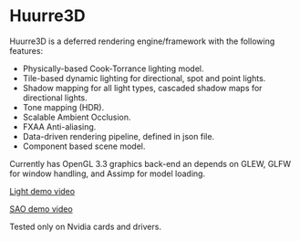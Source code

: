 Huurre3D
========

Huurre3D is a deferred rendering engine/framework with the following features:

* Physically-based Cook-Torrance lighting model. 
* Tile-based dynamic lighting for directional, spot and point lights. 
* Shadow mapping for all light types, cascaded shadow maps for directional lights. 
* Tone mapping (HDR). 
* Scalable Ambient Occlusion.
* FXAA Anti-aliasing.
* Data-driven rendering pipeline, defined in json file.
* Component based scene model. 

Currently has OpenGL 3.3 graphics back-end an depends on GLEW, GLFW for window handling, and Assimp for model loading.

[Light demo video](https://www.youtube.com/watch?v=lxE2gDSGtRc )

[SAO demo video](https://www.youtube.com/watch?v=9lsjFGoc4gE)

Tested only on Nvidia cards and drivers.
